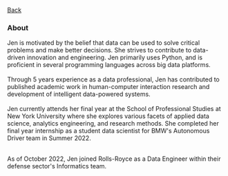 [Back](https://zenjen-devs.github.io)

### About

<p align="left">
Jen is motivated by the belief that data can be used to solve critical problems and make better decisions. She strives to contribute to data-driven innovation and engineering. Jen primarily uses Python, and is proficient in several programming languages across big data platforms.
  <br>
  <br>
Through 5 years experience as a data professional, Jen has contributed to published academic work in human-computer interaction research and development of intelligent data-powered systems.
<br>
  <br>
Jen currently attends her final year at the School of Professional Studies at New York University where she explores various facets of applied data science, analytics engineering, and research methods. She completed her final year internship as a student data scientist for BMW's Autonomous Driver team in Summer 2022.<br><br>

As of October 2022, Jen joined Rolls-Royce as a Data Engineer within their defense sector's Informatics team.
  </p>


